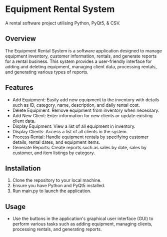 # Equipment Rental System
A rental software project utilising Python, PyQt5, &amp; CSV.

## Overview
The Equipment Rental System is a software application designed to manage equipment inventory, customer information, rentals, and generate reports for a rental business. This system provides a user-friendly interface for adding and deleting equipment, managing client data, processing rentals, and generating various types of reports.

## Features
* Add Equipment: Easily add new equipment to the inventory with details such as ID, category, name, description, and daily rental cost.
* Delete Equipment: Remove equipment from inventory when necessary.
* Add New Client: Enter information for new clients or update existing client data.
* Display Equipment: View a list of all equipment in inventory.
* Display Clients: Access a list of all clients in the system.
* Process Rental: Handle equipment rentals by specifying customer details, rental dates, and equipment items.
* Generate Reports: Create reports such as sales by date, sales by customer, and item listings by category.

## Installation
1. Clone the repository to your local machine.
2. Ensure you have Python and PyQt5 installed.
3. Run main.py to launch the application.

## Usage
* Use the buttons in the application's graphical user interface (GUI) to perform various tasks such as adding equipment, managing clients, processing rentals, and generating reports.

